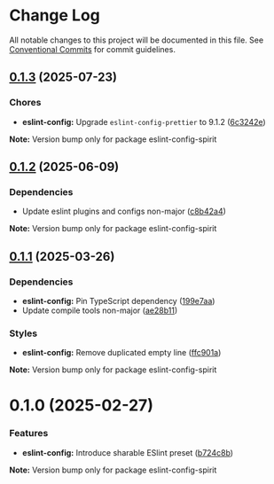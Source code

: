 # Change Log

All notable changes to this project will be documented in this file.
See [Conventional Commits](https://conventionalcommits.org) for commit guidelines.

<a name="0.1.3"></a>

## [0.1.3](https://github.com/lmc-eu/spirit-design-system/compare/eslint-config-spirit@0.1.2...eslint-config-spirit@0.1.3) (2025-07-23)

### Chores

- **eslint-config:** Upgrade `eslint-config-prettier` to 9.1.2 ([6c3242e](https://github.com/lmc-eu/spirit-design-system/commit/6c3242e))

**Note:** Version bump only for package eslint-config-spirit

<a name="0.1.2"></a>

## [0.1.2](https://github.com/lmc-eu/spirit-design-system/compare/eslint-config-spirit@0.1.1...eslint-config-spirit@0.1.2) (2025-06-09)

### Dependencies

- Update eslint plugins and configs non-major ([c8b42a4](https://github.com/lmc-eu/spirit-design-system/commit/c8b42a4))

**Note:** Version bump only for package eslint-config-spirit

<a name="0.1.1"></a>

## [0.1.1](https://github.com/lmc-eu/spirit-design-system/compare/eslint-config-spirit@0.1.0...eslint-config-spirit@0.1.1) (2025-03-26)

### Dependencies

- **eslint-config:** Pin TypeScript dependency ([199e7aa](https://github.com/lmc-eu/spirit-design-system/commit/199e7aa))
- Update compile tools non-major ([ae28b11](https://github.com/lmc-eu/spirit-design-system/commit/ae28b11))

### Styles

- **eslint-config:** Remove duplicated empty line ([ffc901a](https://github.com/lmc-eu/spirit-design-system/commit/ffc901a))

**Note:** Version bump only for package eslint-config-spirit

<a name="0.1.0"></a>

# 0.1.0 (2025-02-27)

### Features

- **eslint-config:** Introduce sharable ESlint preset ([b724c8b](https://github.com/lmc-eu/spirit-design-system/commit/b724c8b))

**Note:** Version bump only for package eslint-config-spirit
